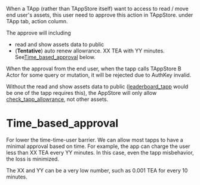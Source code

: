 When a TApp (rather than TAppStore itself) want to access to read / move end user's assets, this user need to approve this action in TAppStore. under TApp tab, action column.

The approve will including

* read and show assets data to public
* (**Tentative**) auto renew allowrance. XX TEA with YY minutes. See[Time_based_approval](special_approval.md#time-based-approval) below.

When the approval from the end user, when the tapp calls TAppStore B Actor for some query or mutation, it  will be rejected due to AuthKey invalid.

Without the read and show assets data to public ([leaderboard_tapp](leaderboard_tapp.md) would be one of the tapp requires this), the AppStore will only allow [check_tapp_allowrance](check_tapp_allowrance.md), not other assets.

# Time_based_approval

For lower the time-time-user barrier. We can allow most tapps to have a minimal approval based on time. 
For example, the app can charge the user less than XX TEA every YY minutes.
In this case, even the tapp misbehavior, the loss is minimized.

The XX and YY can be a very low number, such as 0.001 TEA for every 10 minutes.
